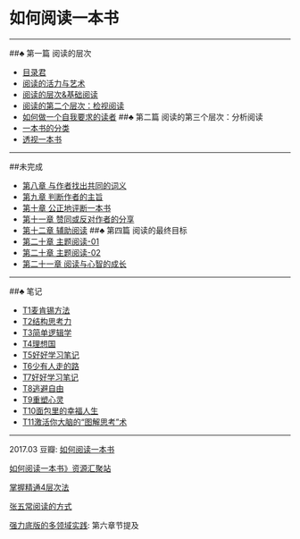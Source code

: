 # 如何阅读一本书
- - - - -----------------
##♣ 第一篇 阅读的层次
- [目录君](README.md)
- [阅读的活力与艺术](001.md)
- [阅读的层次&基础阅读](002.md)
- [阅读的第二个层次：检视阅读](003.md)
- [如何做一个自我要求的读者](004.md)
##♣ 第二篇 阅读的第三个层次：分析阅读
- [一本书的分类](005.md)
- [透视一本书](006.md)


----------
##未完成
- [第八章 与作者找出共同的词义](007.md)
- [第九章 判断作者的主旨](008.md) 
- [第十章 公正地评断一本书](009.md)
- [第十一章 赞同或反对作者的分享](010.md)
- [第十二章 辅助阅读](011.md)
##♣ 第四篇 阅读的最终目标
- [第二十章 主题阅读-01](012.md)
- [第二十章 主题阅读-02](013.md)
- [第二十一章 阅读与心智的成长](014.md)
- - --
##♣ 笔记
- [T1麦肯锡方法](T1麦肯锡方法.md)
- [T2结构思考力](T2结构思考力.md)
- [T3简单逻辑学](T3简单逻辑学.md)
- [T4理想国](T4理想国.md)
- [T5好好学习笔记](T5好好学习笔记.md)
- [T6少有人走的路](T6少有人走的路.md)
- [T7好好学习笔记](T7好好学习笔记.md)
- [T8逃避自由](T8逃避自由.md)
- [T9重塑心灵](T9重塑心灵.md)
- [T10面包里的幸福人生](T10面包里的幸福人生.md)
- [T11激活你大脑的“图解思考”术](T11激活你大脑的“图解思考”术.md)



----------
2017.03
豆瓣:
[如何阅读一本书](https://book.douban.com/subject/1013208/)

[如何阅读一本书》资源汇聚站](http://htrab.com/)

[掌握精通4层次法](http://blog.hiddenwangcc.com/archives/2615)

[张五常阅读的方式](http://www.360doc.com/content/14/0715/22/17132703_394668367.shtml)

[强力底版的多领域实践](http://blog.hiddenwangcc.com/archives/835): 第六章节提及

